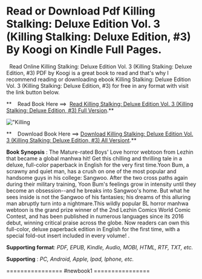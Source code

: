  **Read or Download Pdf Killing Stalking: Deluxe Edition Vol. 3 (Killing Stalking: Deluxe Edition, #3) By Koogi on Kindle Full Pages.**
======================================================================================================================================

  Read Online Killing Stalking: Deluxe Edition Vol. 3 (Killing Stalking: Deluxe Edition, #3) PDF by Koogi is a great book to read and that's why I recommend reading or downloading ebook Killing Stalking: Deluxe Edition Vol. 3 (Killing Stalking: Deluxe Edition, #3) for free in any format with visit the link button below.

**    Read Book Here ==>  [Read Killing Stalking: Deluxe Edition Vol. 3 (Killing Stalking: Deluxe Edition, #3) Full Version](https://newbookintheword.blogspot.com/id/1638587973).**

![\"Killing](\"https://i.gr-assets.com/images/S/compressed.photo.goodreads.com/books/1685361639l/61724996.jpg\")

**    Download Book Here ==> [Download Killing Stalking: Deluxe Edition Vol. 3 (Killing Stalking: Deluxe Edition, #3) All Versiont](https://newbookintheword.blogspot.com/id/1638587973).**

**Book Synopsis** : The Mature-rated Boys' Love horror webtoon from Lezhin that became a global manhwa hit! Get this chilling and thrilling tale in a deluxe, full-color paperback in English for the very first time.Yoon Bum, a scrawny and quiet man, has a crush on one of the most popular and handsome guys in his college: Sangwoo. After the two cross paths again during their military training, Yoon Bum's feelings grow in intensity until they become an obsession--and he breaks into Sangwoo's home. But what he sees inside is not the Sangwoo of his fantasies; his dreams of this alluring man abruptly turn into a nightmare.This wildly popular BL horror manhwa webtoon is the grand prize winner of the 2nd Lezhin Comics World Comic Contest, and has been published in numerous languages since its 2016 debut, winning critical praise across the globe. Now readers can own this full-color, deluxe paperback edition in English for the first time, with a special fold-out insert included in every volume! .

**Supporting format**: _PDF, EPUB, Kindle, Audio, MOBI, HTML, RTF, TXT, etc._

**Supporting** : _PC, Android, Apple, Ipad, Iphone, etc._

================ #newbook1 ================